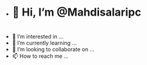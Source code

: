 - <h1>👋 Hi, I’m @Mahdisalaripc<h1>
- 👀 I’m interested in ...
- 🌱 I’m currently learning ...
- 💞️ I’m looking to collaborate on ...
- 📫 How to reach me ...

<!---
Mahdisalaripc/Mahdisalaripc is a ✨ special ✨ repository because its `README.md` (this file) appears on your GitHub profile.
You can click the Preview link to take a look at your changes.
--->
